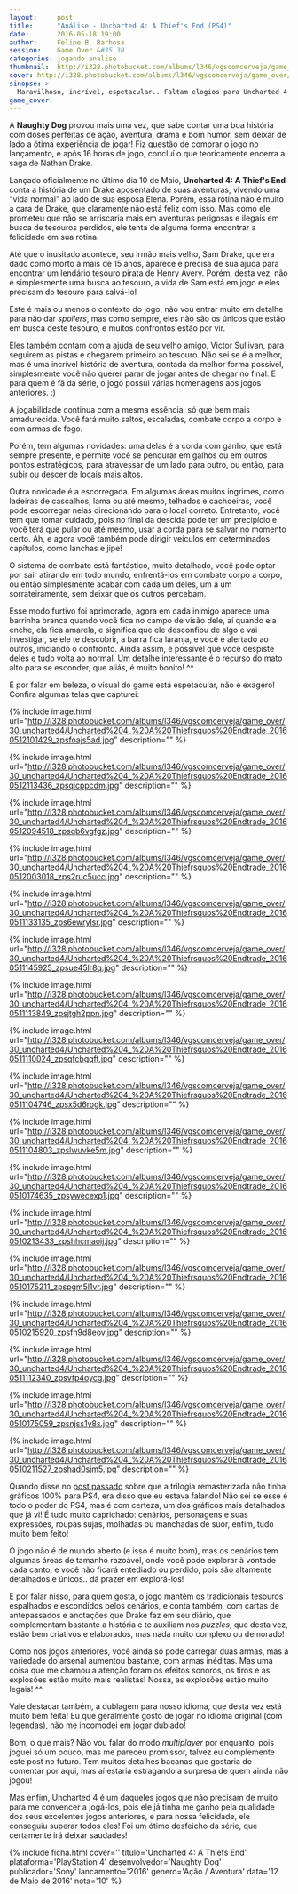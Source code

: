 ```yaml
---
layout:     post
title:      "Análise - Uncharted 4: A Thief's End (PS4)"
date:       2016-05-18 19:00
author:     Felipe B. Barbosa
session:    Game Over &#35 30
categories: jogando analise
thumbnail:  http://i328.photobucket.com/albums/l346/vgscomcerveja/game_over/30_uncharted4/post_thumbnail_zpsv8qg40yr.jpg
cover: http://i328.photobucket.com/albums/l346/vgscomcerveja/game_over/30_uncharted4/post_header_zpsdtauy0t7.jpg
sinopse: >
  Maravilhoso, incrível, espetacular.. Faltam elogios para Uncharted 4 que atendeu, ou melhor, superou todas as expectativas que tinha sobre o jogo.
game_cover:
---
```

A **Naughty Dog** provou mais uma vez, que sabe contar uma boa história com doses perfeitas de ação, aventura, drama e bom humor, sem deixar de lado a ótima experiência de jogar! Fiz questão de comprar o jogo no lançamento, e após 16 horas de jogo, concluí o que teoricamente encerra a saga de Nathan Drake.

Lançado oficialmente no último dia 10 de Maio, **Uncharted 4: A Thief's End** conta a história de um Drake aposentado de suas aventuras, vivendo uma "vida normal" ao lado de sua esposa Elena. Porém, essa rotina não é muito a cara de Drake, que claramente não está feliz com isso. Mas como ele prometeu que não se arriscaria mais em aventuras perigosas e ilegais em busca de tesouros perdidos, ele tenta de alguma forma encontrar a felicidade em sua rotina.

Até que o inusitado acontece, seu irmão mais velho, Sam Drake, que era dado como morto à mais de 15 anos, aparece e precisa de sua ajuda para encontrar um lendário tesouro pirata de Henry Avery. Porém, desta vez, não é simplesmente uma busca ao tesouro, a vida de Sam está em jogo e eles precisam do tesouro para salvá-lo!

Este é mais ou menos o contexto do jogo, não vou entrar muito em detalhe para não dar *spoilers*, mas como sempre, eles não são os únicos que estão em busca deste tesouro, e muitos confrontos estão por vir.

Eles também contam com a ajuda de seu velho amigo, Victor Sullivan, para seguirem as pistas e chegarem primeiro ao tesouro. Não sei se é a melhor, mas é uma incrível história de aventura, contada da melhor forma possível, simplesmente você não querer parar de jogar antes de chegar no final. E para quem é fã da série, o jogo possui várias homenagens aos jogos anteriores. :)

A jogabilidade continua com a mesma essência, só que bem mais amadurecida. Você fará muito saltos, escaladas, combate corpo a corpo e com armas de fogo.

Porém, tem algumas novidades: uma delas é a corda com ganho, que está sempre presente, e permite você se pendurar em galhos ou em outros pontos estratégicos, para atravessar de um lado para outro, ou então, para subir ou descer de locais mais altos.

Outra novidade é a escorregada. Em algumas áreas muitos ingrimes, como ladeiras de cascalhos, lama ou até mesmo, telhados e cachoeiras, você pode escorregar nelas direcionando para o local correto. Entretanto, você tem que tomar cuidado, pois no final da descida pode ter um precipício e você terá que pular ou até mesmo, usar a corda para se salvar no momento certo. Ah, e agora você também pode dirigir veículos em determinados capítulos, como lanchas e jipe!

O sistema de combate está fantástico, muito detalhado, você pode optar por sair atirando em todo mundo, enfrentá-los em combate corpo a corpo, ou então simplesmente acabar com cada um deles, um a um sorrateiramente, sem deixar que os outros percebam.

Esse modo furtivo foi aprimorado, agora em cada inimigo aparece uma barrinha branca quando você fica no campo de visão dele, aí quando ela enche, ela fica amarela, e significa que ele desconfiou de algo e vai investigar, se ele te descobrir, a barra fica laranja, e você é alertado ao outros, iniciando o confronto. Ainda assim, é possível que você despiste deles e tudo volta ao normal. Um detalhe interessante é o recurso do mato alto para se esconder, que aliás, é muito bonito! ^^

E por falar em beleza, o visual do game está espetacular, não é exagero! Confira algumas telas que capturei:

{% include image.html url="http://i328.photobucket.com/albums/l346/vgscomcerveja/game_over/30_uncharted4/Uncharted%204_%20A%20Thiefrsquos%20Endtrade_20160512101429_zpsfoajs5ad.jpg" description="" %}

{% include image.html url="http://i328.photobucket.com/albums/l346/vgscomcerveja/game_over/30_uncharted4/Uncharted%204_%20A%20Thiefrsquos%20Endtrade_20160512113436_zpsqicppcdm.jpg" description="" %}

{% include image.html url="http://i328.photobucket.com/albums/l346/vgscomcerveja/game_over/30_uncharted4/Uncharted%204_%20A%20Thiefrsquos%20Endtrade_20160512094518_zpsqb6vgfgz.jpg" description="" %}

{% include image.html url="http://i328.photobucket.com/albums/l346/vgscomcerveja/game_over/30_uncharted4/Uncharted%204_%20A%20Thiefrsquos%20Endtrade_20160512003018_zps2ruc5ucc.jpg" description="" %}

{% include image.html url="http://i328.photobucket.com/albums/l346/vgscomcerveja/game_over/30_uncharted4/Uncharted%204_%20A%20Thiefrsquos%20Endtrade_20160511133135_zps6ewrylsr.jpg" description="" %}

{% include image.html url="http://i328.photobucket.com/albums/l346/vgscomcerveja/game_over/30_uncharted4/Uncharted%204_%20A%20Thiefrsquos%20Endtrade_20160511145925_zpsue45lr8q.jpg" description="" %}

{% include image.html url="http://i328.photobucket.com/albums/l346/vgscomcerveja/game_over/30_uncharted4/Uncharted%204_%20A%20Thiefrsquos%20Endtrade_20160511113849_zpsjtgh2ppn.jpg" description="" %}

{% include image.html url="http://i328.photobucket.com/albums/l346/vgscomcerveja/game_over/30_uncharted4/Uncharted%204_%20A%20Thiefrsquos%20Endtrade_20160511110024_zpsqfcbgqft.jpg" description="" %}

{% include image.html url="http://i328.photobucket.com/albums/l346/vgscomcerveja/game_over/30_uncharted4/Uncharted%204_%20A%20Thiefrsquos%20Endtrade_20160511104746_zpsx5d6rogk.jpg" description="" %}

{% include image.html url="http://i328.photobucket.com/albums/l346/vgscomcerveja/game_over/30_uncharted4/Uncharted%204_%20A%20Thiefrsquos%20Endtrade_20160511104803_zpslwuvke5m.jpg" description="" %}

{% include image.html url="http://i328.photobucket.com/albums/l346/vgscomcerveja/game_over/30_uncharted4/Uncharted%204_%20A%20Thiefrsquos%20Endtrade_20160510174635_zpsywecexp1.jpg" description="" %}

{% include image.html url="http://i328.photobucket.com/albums/l346/vgscomcerveja/game_over/30_uncharted4/Uncharted%204_%20A%20Thiefrsquos%20Endtrade_20160510213433_zpshhcmaoij.jpg" description="" %}

{% include image.html url="http://i328.photobucket.com/albums/l346/vgscomcerveja/game_over/30_uncharted4/Uncharted%204_%20A%20Thiefrsquos%20Endtrade_20160510175211_zpspgm5l1vr.jpg" description="" %}

{% include image.html url="http://i328.photobucket.com/albums/l346/vgscomcerveja/game_over/30_uncharted4/Uncharted%204_%20A%20Thiefrsquos%20Endtrade_20160510215920_zpsfn9d8eov.jpg" description="" %}

{% include image.html url="http://i328.photobucket.com/albums/l346/vgscomcerveja/game_over/30_uncharted4/Uncharted%204_%20A%20Thiefrsquos%20Endtrade_20160511112340_zpsvfp4oycg.jpg" description="" %}

{% include image.html url="http://i328.photobucket.com/albums/l346/vgscomcerveja/game_over/30_uncharted4/Uncharted%204_%20A%20Thiefrsquos%20Endtrade_20160510175059_zpsnjss1y8s.jpg" description="" %}

{% include image.html url="http://i328.photobucket.com/albums/l346/vgscomcerveja/game_over/30_uncharted4/Uncharted%204_%20A%20Thiefrsquos%20Endtrade_20160510211527_zpshad0sjm5.jpg" description="" %}

Quando disse no [post passado](/jogando/analise/2016/05/05/analise-uncharted-the-nathan-drake-collection-ps4.html) sobre que a trilogia remasterizada não tinha gráficos 100% para PS4, era disso que eu estava falando! Não sei se esse é todo o poder do PS4, mas é com certeza, um dos gráficos mais detalhados que já vi! É tudo muito caprichado: cenários, personagens e suas expressões, roupas sujas, molhadas ou manchadas de suor, enfim, tudo muito bem feito!

O jogo não é de mundo aberto (e isso é muito bom), mas os cenários tem algumas áreas de tamanho razoável, onde você pode explorar à vontade cada canto, e você não ficará entediado ou perdido, pois são altamente detalhados e únicos.. dá prazer em explorá-los!

E por falar nisso, para quem gosta, o jogo mantém os tradicionais tesouros espalhados e escondidos pelos cenários, e conta também, com cartas de antepassados e anotações que Drake faz em seu diário, que complementam bastante a história e te auxiliam nos *puzzles*, que desta vez, estão bem criativos e elaborados, mas nada muito complexo ou demorado!

Como nos jogos anteriores, você ainda só pode carregar duas armas, mas a variedade do arsenal aumentou bastante, com armas inéditas. Mas uma coisa que me chamou a atenção foram os efeitos sonoros, os tiros e as explosões estão muito mais realistas! Nossa, as explosões estão muito legais! ^^

Vale destacar também, a dublagem para nosso idioma, que desta vez está muito bem feita! Eu que geralmente gosto de jogar no idioma original (com legendas), não me incomodei em jogar dublado!

Bom, o que mais? Não vou falar do modo *multiplayer* por enquanto, pois joguei só um pouco, mas me pareceu promissor, talvez eu complemente este post no futuro. Tem muitos detalhes bacanas que gostaria de comentar por aqui, mas aí estaria estragando a surpresa de quem ainda não jogou!

Mas enfim, Uncharted 4 é um daqueles jogos que não precisam de muito para me convencer a jogá-los, pois ele já tinha me ganho pela qualidade dos seus excelentes jogos anteriores, e para nossa felicidade, ele conseguiu superar todos eles! Foi um ótimo desfeicho da série, que certamente irá deixar saudades!

{% include ficha.html
  cover=''
  titulo='Uncharted 4: A Thiefs End'
  plataforma='PlayStation 4'
  desenvolvedor='Naughty Dog'
  publicador='Sony'
  lancamento='2016'
  genero='Ação / Aventura'
  data='12 de Maio de 2016'
  nota='10' %}
